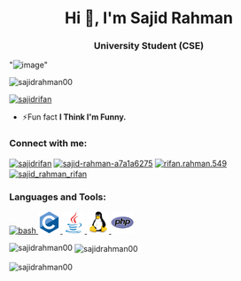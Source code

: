  <h1 align="center">Hi 👋, I'm Sajid Rahman</h1>
<h3 align="center">University Student (CSE)</h3>

"![image](https://github.com/sajidrahman00/sajidrahman00/assets/137380505/ea2783f3-e4e7-4e33-8bab-d984da569efc)"
<p align="left"> <img src="https://komarev.com/ghpvc/?username=sajidrahman00&label=Profile%20views&color=0e75b6&style=flat" alt="sajidrahman00" /> </p>

<p align="left"> <a href="https://twitter.com/sajidrifan" target="blank"><img src="https://img.shields.io/twitter/follow/sajidrifan?logo=twitter&style=for-the-badge" alt="sajidrifan" /></a> </p>

- ⚡Fun fact **I Think I'm Funny.**

<h3 align="left">Connect with me:</h3>
<p align="left">
<a href="https://twitter.com/sajidrifan" target="blank"><img align="center" src="https://raw.githubusercontent.com/rahuldkjain/github-profile-readme-generator/master/src/images/icons/Social/twitter.svg" alt="sajidrifan" height="30" width="40" /></a>
<a href="https://linkedin.com/in/sajid-rahman-a7a1a6275" target="blank"><img align="center" src="https://raw.githubusercontent.com/rahuldkjain/github-profile-readme-generator/master/src/images/icons/Social/linked-in-alt.svg" alt="sajid-rahman-a7a1a6275" height="30" width="40" /></a>
<a href="https://fb.com/rifan.rahman.549" target="blank"><img align="center" src="https://raw.githubusercontent.com/rahuldkjain/github-profile-readme-generator/master/src/images/icons/Social/facebook.svg" alt="rifan.rahman.549" height="30" width="40" /></a>
<a href="https://instagram.com/sajid_rahman_rifan" target="blank"><img align="center" src="https://raw.githubusercontent.com/rahuldkjain/github-profile-readme-generator/master/src/images/icons/Social/instagram.svg" alt="sajid_rahman_rifan" height="30" width="40" /></a>
</p>

<h3 align="left">Languages and Tools:</h3>
<p align="left"> <a href="https://www.gnu.org/software/bash/" target="_blank" rel="noreferrer"> <img src="https://www.vectorlogo.zone/logos/gnu_bash/gnu_bash-icon.svg" alt="bash" width="40" height="40"/> </a> <a href="https://www.cprogramming.com/" target="_blank" rel="noreferrer"> <img src="https://raw.githubusercontent.com/devicons/devicon/master/icons/c/c-original.svg" alt="c" width="40" height="40"/> </a> <a href="https://www.java.com" target="_blank" rel="noreferrer"> <img src="https://raw.githubusercontent.com/devicons/devicon/master/icons/java/java-original.svg" alt="java" width="40" height="40"/> </a> <a href="https://www.linux.org/" target="_blank" rel="noreferrer"> <img src="https://raw.githubusercontent.com/devicons/devicon/master/icons/linux/linux-original.svg" alt="linux" width="40" height="40"/> </a> <a href="https://www.php.net" target="_blank" rel="noreferrer"> <img src="https://raw.githubusercontent.com/devicons/devicon/master/icons/php/php-original.svg" alt="php" width="40" height="40"/> </a> </p>

<p><img align="left" src="https://github-readme-stats.vercel.app/api/top-langs?username=sajidrahman00&show_icons=true&locale=en&layout=compact" alt="sajidrahman00" /></p>

<p>&nbsp;<img align="center" src="https://github-readme-stats.vercel.app/api?username=sajidrahman00&show_icons=true&locale=en" alt="sajidrahman00" /></p>

<p><img align="center" src="https://github-readme-streak-stats.herokuapp.com/?user=sajidrahman00&" alt="sajidrahman00" /></p>

